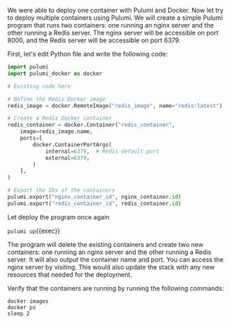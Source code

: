 We were able to deploy one container with Pulumi and Docker. Now let try to deploy multiple containers using Pulumi. We will create a simple Pulumi program that runs two containers: one running an nginx server and the other running a Redis server. The nginx server will be accessible on port 8000, and the Redis server will be accessible on port 6379.

First, let's edit Python file and write the following code:

```python
import pulumi
import pulumi_docker as docker

# Existing code here

# Define the Redis Docker image
redis_image = docker.RemoteImage("redis_image", name="redis:latest")

# Create a Redis Docker container
redis_container = docker.Container("redis_container",
    image=redis_image.name,
    ports=[
        docker.ContainerPortArgs(
            internal=6379,  # Redis default port
            external=6379,
        )
    ],
)

# Export the IDs of the containers
pulumi.export("nginx_container_id", nginx_container.id)
pulumi.export("redis_container_id", redis_container.id)
``` 

Let deploy the program once again

`pulumi up`{{exec}}

The program will delete the existing containers and create two new containers: one running an nginx server and the other running a Redis server. It will also output the container name and port. You can access the nginx server by visiting. This would also update the stack with any new resources that needed for the deployment.

Verify that the containers are running by running the following commands:

```
docker images
docker ps
sleep 2
```